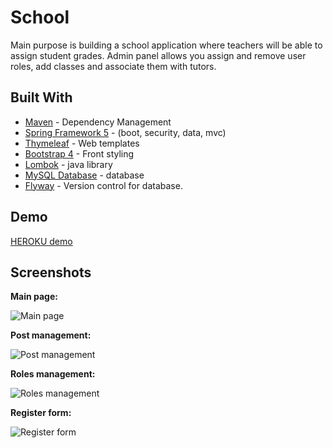 # School

Main purpose is building a school application where teachers will be able to assign student grades.
Admin panel allows you assign and remove user roles, add classes and associate them with tutors.

## Built With

* [Maven](https://maven.apache.org/) - Dependency Management
* [Spring Framework 5](https://spring.io/) - (boot, security, data, mvc)
* [Thymeleaf](https://www.thymeleaf.org/) - Web templates
* [Bootstrap 4](https://getbootstrap.com/) - Front styling
* [Lombok](https://projectlombok.org/) - java library
* [MySQL Database](https://www.mysql.com/) - database
* [Flyway](https://flywaydb.org/) - Version control for database.

## Demo

[HEROKU demo](https://school-app2.herokuapp.com/)

## Screenshots

**Main page:**

![Main page](https://i.ibb.co/G0YMFrf/main.jpg)

**Post management:**

![Post management](https://i.ibb.co/wKWQcV7/post-management.jpg)

**Roles management:**

![Roles management](https://i.ibb.co/9WYXj0Q/rolesm.jpg)

**Register form:**

![Register form](https://i.ibb.co/VSRf59T/register-form.jpg)
